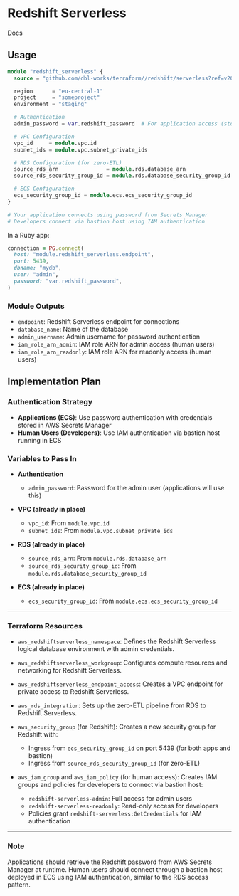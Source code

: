 # Redshift Serverless

[Docs](https://registry.terraform.io/providers/hashicorp/aws/5.99.0/docs/resources/redshiftserverless_workgroup)

## Usage

```terraform
module "redshift_serverless" {
  source = "github.com/dbl-works/terraform//redshift/serverless?ref=v2021.07.01"

  region      = "eu-central-1"
  project     = "someproject"
  environment = "staging"

  # Authentication
  admin_password = var.redshift_password  # For application access (store in AWS Secrets Manager)

  # VPC Configuration
  vpc_id     = module.vpc.id
  subnet_ids = module.vpc.subnet_private_ids

  # RDS Configuration (for zero-ETL)
  source_rds_arn               = module.rds.database_arn
  source_rds_security_group_id = module.rds.database_security_group_id

  # ECS Configuration
  ecs_security_group_id = module.ecs.ecs_security_group_id
}

# Your application connects using password from Secrets Manager
# Developers connect via bastion host using IAM authentication
```

In a Ruby app:

```ruby
connection = PG.connect(
  host: "module.redshift_serverless.endpoint",
  port: 5439,
  dbname: "mydb",
  user: "admin",
  password: "var.redshift_password",
)
```

### Module Outputs

- `endpoint`: Redshift Serverless endpoint for connections
- `database_name`: Name of the database
- `admin_username`: Admin username for password authentication
- `iam_role_arn_admin`: IAM role ARN for admin access (human users)
- `iam_role_arn_readonly`: IAM role ARN for readonly access (human users)

## Implementation Plan

### Authentication Strategy

- **Applications (ECS)**: Use password authentication with credentials stored in AWS Secrets Manager
- **Human Users (Developers)**: Use IAM authentication via bastion host running in ECS

### Variables to Pass In

- **Authentication**
  - `admin_password`: Password for the admin user (applications will use this)

- **VPC (already in place)**
  - `vpc_id`: From `module.vpc.id`
  - `subnet_ids`: From `module.vpc.subnet_private_ids`

- **RDS (already in place)**
  - `source_rds_arn`: From `module.rds.database_arn`
  - `source_rds_security_group_id`: From `module.rds.database_security_group_id`

- **ECS (already in place)**
  - `ecs_security_group_id`: From `module.ecs.ecs_security_group_id`

---

### Terraform Resources

- `aws_redshiftserverless_namespace`:
  Defines the Redshift Serverless logical database environment with admin credentials.

- `aws_redshiftserverless_workgroup`:
  Configures compute resources and networking for Redshift Serverless.

- `aws_redshiftserverless_endpoint_access`:
  Creates a VPC endpoint for private access to Redshift Serverless.

- `aws_rds_integration`:
  Sets up the zero-ETL pipeline from RDS to Redshift Serverless.

- `aws_security_group` (for Redshift):
  Creates a new security group for Redshift with:
  - Ingress from `ecs_security_group_id` on port 5439 (for both apps and bastion)
  - Ingress from `source_rds_security_group_id` (for zero-ETL)

- `aws_iam_group` and `aws_iam_policy` (for human access):
  Creates IAM groups and policies for developers to connect via bastion host:
  - `redshift-serverless-admin`: Full access for admin users
  - `redshift-serverless-readonly`: Read-only access for developers
  - Policies grant `redshift-serverless:GetCredentials` for IAM authentication

---

### Note

Applications should retrieve the Redshift password from AWS Secrets Manager at runtime. Human users should connect through a bastion host deployed in ECS using IAM authentication, similar to the RDS access pattern.
